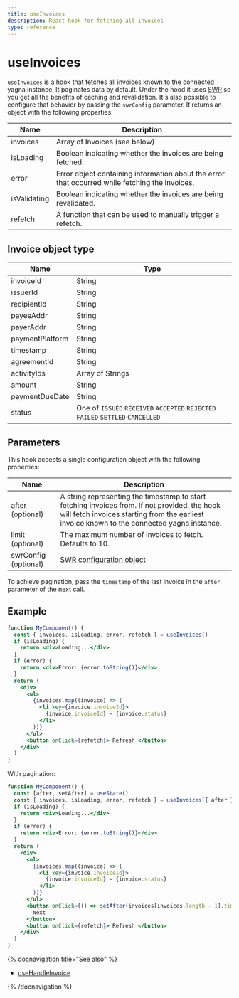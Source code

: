```yaml
---
title: useInvoices
description: React hook for fetching all invoices
type: reference
---
```


# useInvoices

`useInvoices` is a hook that fetches all invoices known to the connected yagna instance. It paginates data by default. Under the hood it uses [SWR](https://swr.vercel.app/) so you get all the benefits of caching and revalidation. It's also possible to configure that behavior by passing the `swrConfig` parameter. It returns an object with the following properties:

| Name         | Description                                                                                    |
| ------------ | ---------------------------------------------------------------------------------------------- |
| invoices     | Array of Invoices (see below)                                                                  |
| isLoading    | Boolean indicating whether the invoices are being fetched.                                     |
| error        | Error object containing information about the error that occurred while fetching the invoices. |
| isValidating | Boolean indicating whether the invoices are being revalidated.                                 |
| refetch      | A function that can be used to manually trigger a refetch.                                     |

## Invoice object type

| Name            | Type                                                                            |
| --------------- | ------------------------------------------------------------------------------- |
| invoiceId       | String                                                                          |
| issuerId        | String                                                                          |
| recipientId     | String                                                                          |
| payeeAddr       | String                                                                          |
| payerAddr       | String                                                                          |
| paymentPlatform | String                                                                          |
| timestamp       | String                                                                          |
| agreementId     | String                                                                          |
| activityIds     | Array of Strings                                                                |
| amount          | String                                                                          |
| paymentDueDate  | String                                                                          |
| status          | One of `ISSUED` `RECEIVED` `ACCEPTED` `REJECTED` `FAILED` `SETTLED` `CANCELLED` |

## Parameters

This hook accepts a single configuration object with the following properties:

| Name                 | Description                                                                                                                                                                                  |
| -------------------- | -------------------------------------------------------------------------------------------------------------------------------------------------------------------------------------------- |
| after (optional)     | A string representing the timestamp to start fetching invoices from. If not provided, the hook will fetch invoices starting from the earliest invoice known to the connected yagna instance. |
| limit (optional)     | The maximum number of invoices to fetch. Defaults to 10.                                                                                                                                     |
| swrConfig (optional) | [SWR configuration object](https://swr.vercel.app/docs/api#options)                                                                                                                          |

To achieve pagination, pass the `timestamp` of the last invoice in the `after` parameter of the next call.

## Example

```jsx
function MyComponent() {
  const { invoices, isLoading, error, refetch } = useInvoices()
  if (isLoading) {
    return <div>Loading...</div>
  }
  if (error) {
    return <div>Error: {error.toString()}</div>
  }
  return (
    <div>
      <ul>
        {invoices.map((invoice) => (
          <li key={invoice.invoiceId}>
            {invoice.invoiceId} - {invoice.status}
          </li>
        ))}
      </ul>
      <button onClick={refetch}> Refresh </button>
    </div>
  )
}
```

With pagination:

```jsx
function MyComponent() {
  const [after, setAfter] = useState()
  const { invoices, isLoading, error, refetch } = useInvoices({ after })
  if (isLoading) {
    return <div>Loading...</div>
  }
  if (error) {
    return <div>Error: {error.toString()}</div>
  }
  return (
    <div>
      <ul>
        {invoices.map((invoice) => (
          <li key={invoice.invoiceId}>
            {invoice.invoiceId} - {invoice.status}
          </li>
        ))}
      </ul>
      <button onClick={() => setAfter(invoices[invoices.length - 1].timestamp)}>
        Next
      </button>
      <button onClick={refetch}> Refresh </button>
    </div>
  )
}
```

{% docnavigation title="See also" %}

- [useHandleInvoice](/docs/creators/javascript/react/use-handle-invoice)

{% /docnavigation %}
